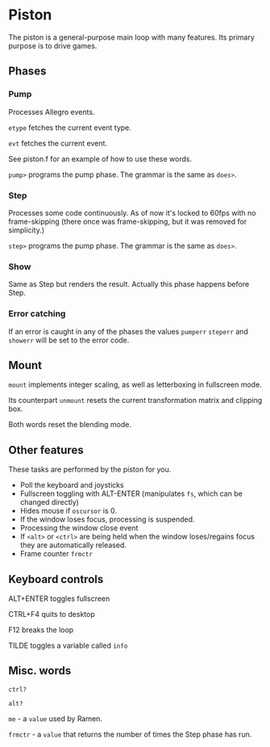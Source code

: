 # Piston

The piston is a general-purpose main loop with many features. Its primary purpose is to drive games.

## Phases

### Pump

Processes Allegro events.

`etype` fetches the current event type.

`evt` fetches the current event.

See piston.f for an example of how to use these words.

`pump>` programs the pump phase. The grammar is the same as `does>`.

### Step

Processes some code continuously. As of now it's locked to 60fps with no frame-skipping \(there once was frame-skipping, but it was removed for simplicity.\)

`step>` programs the pump phase. The grammar is the same as `does>`.

### Show

Same as Step but renders the result. Actually this phase happens before Step.

### Error catching

If an error is caught in any of the phases the values `pumperr` `steperr` and `showerr` will be set to the error code.

## Mount

`mount` implements integer scaling, as well as letterboxing in fullscreen mode.

Its counterpart `unmount` resets the current transformation matrix and clipping box.

Both words reset the blending mode.

## Other features

These tasks are performed by the piston for you.

* Poll the keyboard and joysticks
* Fullscreen toggling with ALT-ENTER \(manipulates `fs`, which can be changed directly\)
* Hides mouse if `oscursor` is 0.
* If the window loses focus, processing is suspended.
* Processing the window close event
* If `<alt>` or `<ctrl>` are being held when the window loses/regains focus they are automatically released.
* Frame counter `frmctr`

## Keyboard controls

ALT+ENTER toggles fullscreen

CTRL+F4 quits to desktop

F12 breaks the loop

TILDE toggles a variable called `info`

## Misc. words

`ctrl?`

`alt?`

`me` - a `value` used by Ramen.

`frmctr` - a `value` that returns the number of times the Step phase has run.


